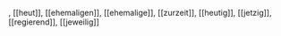 , [[heut]], [[ehemaligen]], [[ehemalige]], [[zurzeit]], [[heutig]], [[jetzig]], [[regierend]], [[jeweilig]]